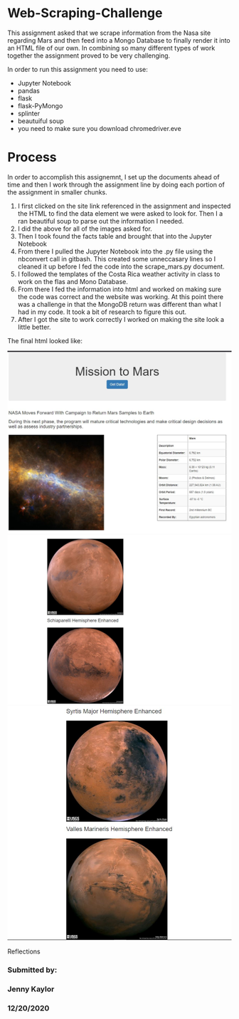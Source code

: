 # Web-Scraping-Challenge

This assignment asked that we scrape information from the Nasa site regarding Mars and then feed into a Mongo Database to finally render it into an HTML file of our own. In combining so many different types of work together the assignment proved to be very challenging.

In order to run this assignment you need to use:

- Jupyter Notebook
- pandas
- flask
- flask-PyMongo
- splinter
- beautuiful soup
- you need to make sure you download chromedriver.eve

# Process


In order to accomplish this assignemnt, I set up the documents ahead of time and then I work through the assignment line by doing each portion of the assignment in smaller chunks.

1. I first clicked on the site link referenced in the assignment and inspected the HTML to find the data element we were asked to look for. Then I a ran beautiful soup to parse out the information I needed.
1. I did the above for all of the images asked for.
1. Then I took found the facts table and brought that into the Jupyter Notebook
1. From there I pulled the Jupyter Notebook into the .py file using the nbconvert call in gitbash. This created some unneccasary lines so I cleaned it up before I fed the code into the scrape_mars.py document.
1. I followed the templates of the Costa Rica weather activity in class to work on the flas and Mono Database.
1. From there I fed the information into html and worked on making sure the code was correct and the website was working. At this point there was a challenge in that the MongoDB return was different than what I had in my code. It took a bit of research to figure this out.
1. After I got the site to work correctly I worked on making the site look a little better.

The final html looked like:

![HTML_top](images/HTML_top.JPG)
![html_mid](images/html_mid.JPG)
![html_bottom](images/html_bottom.JPG)

Reflections




### Submitted by:
### Jenny Kaylor
### 12/20/2020

